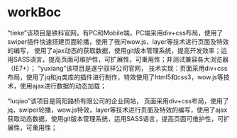 # workBoc
“tieke”该项目是铁科官网，有PC和Mobile端，PC端采用div+css布局，使用了swiper插件快速搭建页面轮播，使用了我问wow.js，layer等技术进行页面及特效的编写，
使用了ajax动态的获取数据，使用git版本管理系统，提高开发效率；运用SASS语言，提高页面可维护性，可扩展性，可重用性；并测试兼容各大浏览器（IE7+）；
“yuxiang”该项目是遂宁驭祥公司官网，
技术实现：页面采用div+css布局，使用了jq和jq类库的插件进行制作，特效使用了html5和css3，wow.js等技术，使用ajax进行数据的动态加载；

“luqiao”该项目是简阳路桥有限公司的企业网站，
页面采用div+css布局，使用了jq，swiper轮播，wow.js特效，layer等技术进行页面及特效的编写，使用了ajax获取动态数据，使用git版本管理系统，运用SASS语言，提高页面可维护性，可扩展性，可重用性；
